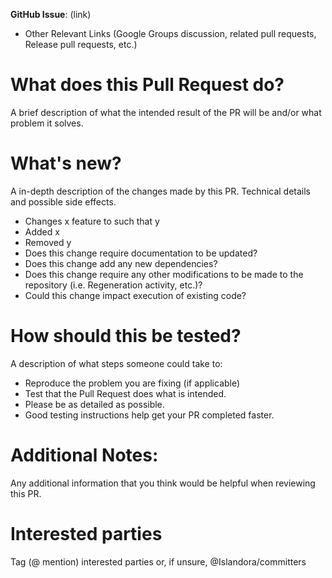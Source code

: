 **GitHub Issue**: (link)

* Other Relevant Links (Google Groups discussion, related pull requests,
 Release pull requests, etc.)

# What does this Pull Request do?

A brief description of what the intended result of the PR will be and/or what
 problem it solves.

# What's new?
A in-depth description of the changes made by this PR. Technical details and
 possible side effects.

* Changes x feature to such that y
* Added x
* Removed y
* Does this change require documentation to be updated?
* Does this change add any new dependencies?
* Does this change require any other modifications to be made to the repository
 (i.e. Regeneration activity, etc.)?
* Could this change impact execution of existing code?

# How should this be tested?

A description of what steps someone could take to:
* Reproduce the problem you are fixing (if applicable)
* Test that the Pull Request does what is intended.
* Please be as detailed as possible.
* Good testing instructions help get your PR completed faster.

# Additional Notes:
Any additional information that you think would be helpful when reviewing this
 PR.

# Interested parties
Tag (@ mention) interested parties or, if unsure, @Islandora/committers
